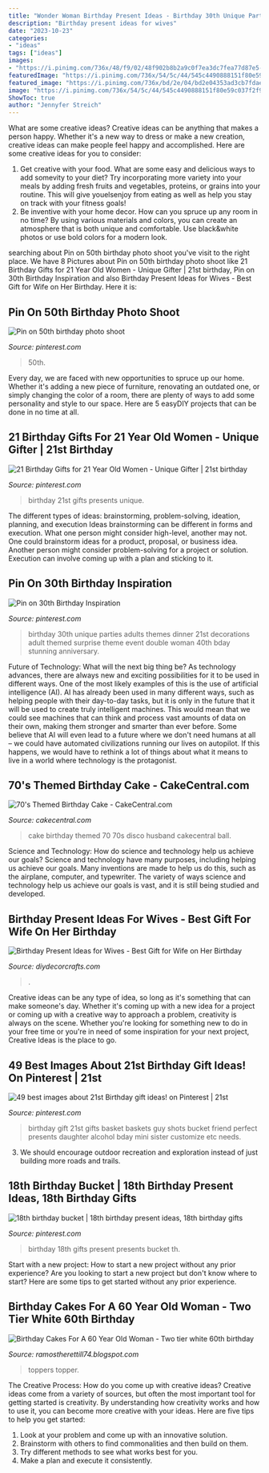 ```yaml
---
title: "Wonder Woman Birthday Present Ideas - Birthday 30th Unique Parties Adults Themes Dinner 21st Decorations Adult Themed Surprise Theme Event Double Woman 40th Bday Stunning Anniversary"
description: "Birthday present ideas for wives"
date: "2023-10-23"
categories:
- "ideas"
tags: ["ideas"]
images:
- "https://i.pinimg.com/736x/48/f9/02/48f902b8b2a9c0f7ea3dc7fea77d87e5--milestone-birthdays-th-birthday-presents.jpg"
featuredImage: "https://i.pinimg.com/736x/54/5c/44/545c4490888151f80e59c037f2f97271.jpg"
featured_image: "https://i.pinimg.com/736x/bd/2e/04/bd2e04353ad3cb7fdae7a3efdda241fe--unique-birthday-party-ideas-th-birthday-parties.jpg"
image: "https://i.pinimg.com/736x/54/5c/44/545c4490888151f80e59c037f2f97271.jpg"
ShowToc: true
author: "Jennyfer Streich"
---
```



What are some creative ideas?
Creative ideas can be anything that makes a person happy. Whether it's a new way to dress or make a new creation, creative ideas can make people feel happy and accomplished. Here are some creative ideas for you to consider: 
1. Get creative with your food. What are some easy and delicious ways to add somevity to your diet? Try incorporating more variety into your meals by adding fresh fruits and vegetables, proteins, or grains into your routine. This will give youelsenjoy from eating as well as help you stay on track with your fitness goals! 
2. Be inventive with your home decor. How can you spruce up any room in no time? By using various materials and colors, you can create an atmosphere that is both unique and comfortable. Use black&white photos or use bold colors for a modern look.

	

		
searching about Pin on 50th birthday photo shoot you've visit to the right place. We have 8 Pictures about Pin on 50th birthday photo shoot like 21 Birthday Gifts for 21 Year Old Women - Unique Gifter | 21st birthday, Pin on 30th Birthday Inspiration and also Birthday Present Ideas for Wives - Best Gift for Wife on Her Birthday. Here it is:
		
    
## Pin On 50th Birthday Photo Shoot

<img loading=lazy src="https://i.pinimg.com/736x/54/5c/44/545c4490888151f80e59c037f2f97271.jpg" onerror="this.onerror=null;this.src='https://tse4.mm.bing.net/th?id=OIP.A2XUfWYq5QNz-Iq-vc2XCAHaLH&amp;pid=15.1';" alt="Pin on 50th birthday photo shoot">

_Source: pinterest.com_

>50th. 

	

Every day, we are faced with new opportunities to spruce up our home. Whether it's adding a new piece of furniture, renovating an outdated one, or simply changing the color of a room, there are plenty of ways to add some personality and style to our space. Here are 5 easyDIY projects that can be done in no time at all.

    
## 21 Birthday Gifts For 21 Year Old Women - Unique Gifter | 21st Birthday

<img loading=lazy src="https://i.pinimg.com/736x/40/29/26/4029263d4dadfb7f9c721927571d8e13.jpg" onerror="this.onerror=null;this.src='https://tse3.mm.bing.net/th?id=OIP.j6sjXCPRrSAetS9UFGT7EQHaO0&amp;pid=15.1';" alt="21 Birthday Gifts for 21 Year Old Women - Unique Gifter | 21st birthday">

_Source: pinterest.com_

>birthday 21st gifts presents unique. 

	

The different types of ideas: brainstorming, problem-solving, ideation, planning, and execution
Ideas brainstorming can be different in forms and execution. What one person might consider high-level, another may not. One could brainstorm ideas for a product, proposal, or business idea. Another person might consider problem-solving for a project or solution. Execution can involve coming up with a plan and sticking to it.

    
## Pin On 30th Birthday Inspiration

<img loading=lazy src="https://i.pinimg.com/736x/bd/2e/04/bd2e04353ad3cb7fdae7a3efdda241fe--unique-birthday-party-ideas-th-birthday-parties.jpg" onerror="this.onerror=null;this.src='https://tse4.mm.bing.net/th?id=OIP.pXibzKJu8JZ6K09u_d9bOAHaOq&amp;pid=15.1';" alt="Pin on 30th Birthday Inspiration">

_Source: pinterest.com_

>birthday 30th unique parties adults themes dinner 21st decorations adult themed surprise theme event double woman 40th bday stunning anniversary. 

	

Future of Technology: What will the next big thing be?
As technology advances, there are always new and exciting possibilities for it to be used in different ways. One of the most likely examples of this is the use of artificial intelligence (AI). AI has already been used in many different ways, such as helping people with their day-to-day tasks, but it is only in the future that it will be used to create truly intelligent machines. This would mean that we could see machines that can think and process vast amounts of data on their own, making them stronger and smarter than ever before. Some believe that AI will even lead to a future where we don't need humans at all – we could have automated civilizations running our lives on autopilot. If this happens, we would have to rethink a lot of things about what it means to live in a world where technology is the protagonist.

    
## 70&#039;s Themed Birthday Cake - CakeCentral.com

<img loading=lazy src="https://cdn001.cakecentral.com/gallery/2017/01/900_70s-themed-birthday-cake-947304wK9RX.JPG" onerror="this.onerror=null;this.src='https://tse3.mm.bing.net/th?id=OIP.JI9UNTo7JeP0G00BduVL_AHaJ4&amp;pid=15.1';" alt="70&#039;s Themed Birthday Cake - CakeCentral.com">

_Source: cakecentral.com_

>cake birthday themed 70 70s disco husband cakecentral ball. 

	

Science and Technology: How do science and technology help us achieve our goals?
Science and technology have many purposes, including helping us achieve our goals. Many inventions are made to help us do this, such as the airplane, computer, and typewriter. The variety of ways science and technology help us achieve our goals is vast, and it is still being studied and developed.

    
## Birthday Present Ideas For Wives - Best Gift For Wife On Her Birthday

<img loading=lazy src="https://diydecorcrafts.com/wp-content/uploads/2019/08/25_BEAUTIFUL_BIRTHDAY_GIFTS_FOR_WIVES_-1-16.jpg" onerror="this.onerror=null;this.src='https://tse4.mm.bing.net/th?id=OIP.StpeVD6nK3Eib-5H269WkwHaNK&amp;pid=15.1';" alt="Birthday Present Ideas for Wives - Best Gift for Wife on Her Birthday">

_Source: diydecorcrafts.com_

>. 

	

Creative ideas can be any type of idea, so long as it's something that can make someone's day. Whether it's coming up with a new idea for a project or coming up with a creative way to approach a problem, creativity is always on the scene. Whether you're looking for something new to do in your free time or you're in need of some inspiration for your next project, Creative Ideas is the place to go.

    
## 49 Best Images About 21st Birthday Gift Ideas! On Pinterest | 21st

<img loading=lazy src="https://s-media-cache-ak0.pinimg.com/736x/7a/ea/3c/7aea3c55de678d1402f85298120b219b--birthday-gift-baskets-st-birthday-gifts.jpg" onerror="this.onerror=null;this.src='https://tse4.mm.bing.net/th?id=OIP.D9VpoN38vzOg_IlYQZzBNAHaJ3&amp;pid=15.1';" alt="49 best images about 21st Birthday gift ideas! on Pinterest | 21st">

_Source: pinterest.com_

>birthday gift 21st gifts basket baskets guy shots bucket friend perfect presents daughter alcohol bday mini sister customize etc needs. 

	

3. We should encourage outdoor recreation and exploration instead of just building more roads and trails.

    
## 18th Birthday Bucket | 18th Birthday Present Ideas, 18th Birthday Gifts

<img loading=lazy src="https://i.pinimg.com/736x/48/f9/02/48f902b8b2a9c0f7ea3dc7fea77d87e5--milestone-birthdays-th-birthday-presents.jpg" onerror="this.onerror=null;this.src='https://tse3.mm.bing.net/th?id=OIP.ZjTjJUMCLHVei4DsSCxhIAHaJ3&amp;pid=15.1';" alt="18th birthday bucket | 18th birthday present ideas, 18th birthday gifts">

_Source: pinterest.com_

>birthday 18th gifts present presents bucket th. 

	

Start with a new project: How to start a new project without any prior experience?
Are you looking to start a new project but don't know where to start? Here are some tips to get started without any prior experience.

    
## Birthday Cakes For A 60 Year Old Woman - Two Tier White 60th Birthday

<img loading=lazy src="https://i.pinimg.com/originals/ba/26/db/ba26db3ccef0cc3b74defa56173fc37a.jpg" onerror="this.onerror=null;this.src='https://tse1.mm.bing.net/th?id=OIP.EFUMVC2zDB5itQWMBhzy2QHaJ4&amp;pid=15.1';" alt="Birthday Cakes For A 60 Year Old Woman - Two tier white 60th birthday">

_Source: ramostherettill74.blogspot.com_

>toppers topper. 

	

The Creative Process: How do you come up with creative ideas?
Creative ideas come from a variety of sources, but often the most important tool for getting started is creativity. By understanding how creativity works and how to use it, you can become more creative with your ideas. Here are five tips to help you get started: 
1. Look at your problem and come up with an innovative solution.
2. Brainstorm with others to find commonalities and then build on them. 
3. Try different methods to see what works best for you. 
4. Make a plan and execute it consistently. 

